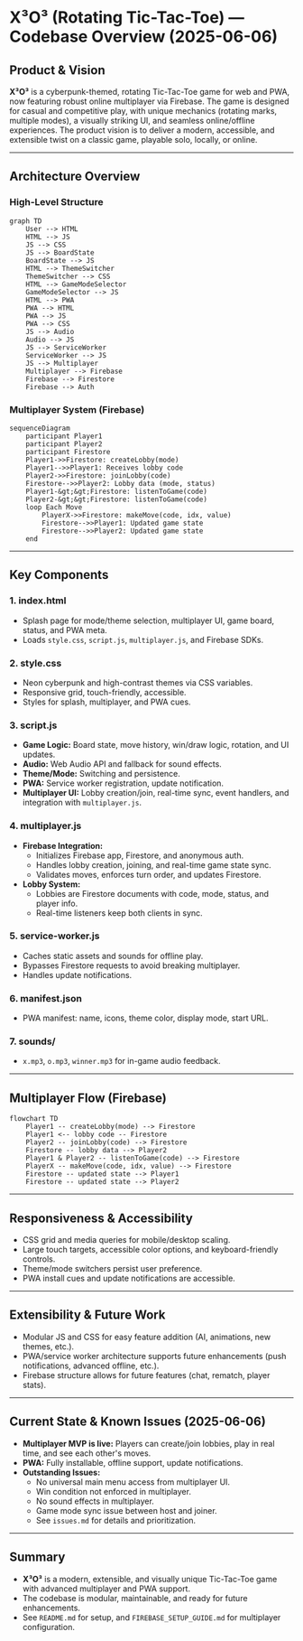 # X³O³ (Rotating Tic-Tac-Toe) — Codebase Overview (2025-06-06)

## Product & Vision

**X³O³** is a cyberpunk-themed, rotating Tic-Tac-Toe game for web and PWA, now featuring robust online multiplayer via Firebase. The game is designed for casual and competitive play, with unique mechanics (rotating marks, multiple modes), a visually striking UI, and seamless online/offline experiences. The product vision is to deliver a modern, accessible, and extensible twist on a classic game, playable solo, locally, or online.

---

## Architecture Overview

### High-Level Structure

```mermaid
graph TD
    User --> HTML
    HTML --> JS
    JS --> CSS
    JS --> BoardState
    BoardState --> JS
    HTML --> ThemeSwitcher
    ThemeSwitcher --> CSS
    HTML --> GameModeSelector
    GameModeSelector --> JS
    HTML --> PWA
    PWA --> HTML
    PWA --> JS
    PWA --> CSS
    JS --> Audio
    Audio --> JS
    JS --> ServiceWorker
    ServiceWorker --> JS
    JS --> Multiplayer
    Multiplayer --> Firebase
    Firebase --> Firestore
    Firebase --> Auth
```

### Multiplayer System (Firebase)

```mermaid
sequenceDiagram
    participant Player1
    participant Player2
    participant Firestore
    Player1->>Firestore: createLobby(mode)
    Player1-->>Player1: Receives lobby code
    Player2->>Firestore: joinLobby(code)
    Firestore-->>Player2: Lobby data (mode, status)
    Player1-&gt;&gt;Firestore: listenToGame(code)
    Player2-&gt;&gt;Firestore: listenToGame(code)
    loop Each Move
        PlayerX->>Firestore: makeMove(code, idx, value)
        Firestore-->>Player1: Updated game state
        Firestore-->>Player2: Updated game state
    end
```

---

## Key Components

### 1. index.html
- Splash page for mode/theme selection, multiplayer UI, game board, status, and PWA meta.
- Loads `style.css`, `script.js`, `multiplayer.js`, and Firebase SDKs.

### 2. style.css
- Neon cyberpunk and high-contrast themes via CSS variables.
- Responsive grid, touch-friendly, accessible.
- Styles for splash, multiplayer, and PWA cues.

### 3. script.js
- **Game Logic:** Board state, move history, win/draw logic, rotation, and UI updates.
- **Audio:** Web Audio API and fallback for sound effects.
- **Theme/Mode:** Switching and persistence.
- **PWA:** Service worker registration, update notification.
- **Multiplayer UI:** Lobby creation/join, real-time sync, event handlers, and integration with `multiplayer.js`.

### 4. multiplayer.js
- **Firebase Integration:**
  - Initializes Firebase app, Firestore, and anonymous auth.
  - Handles lobby creation, joining, and real-time game state sync.
  - Validates moves, enforces turn order, and updates Firestore.
- **Lobby System:**
  - Lobbies are Firestore documents with code, mode, status, and player info.
  - Real-time listeners keep both clients in sync.

### 5. service-worker.js
- Caches static assets and sounds for offline play.
- Bypasses Firestore requests to avoid breaking multiplayer.
- Handles update notifications.

### 6. manifest.json
- PWA manifest: name, icons, theme color, display mode, start URL.

### 7. sounds/
- `x.mp3`, `o.mp3`, `winner.mp3` for in-game audio feedback.

---

## Multiplayer Flow (Firebase)

```mermaid
flowchart TD
    Player1 -- createLobby(mode) --> Firestore
    Player1 <-- lobby code -- Firestore
    Player2 -- joinLobby(code) --> Firestore
    Firestore -- lobby data --> Player2
    Player1 & Player2 -- listenToGame(code) --> Firestore
    PlayerX -- makeMove(code, idx, value) --> Firestore
    Firestore -- updated state --> Player1
    Firestore -- updated state --> Player2
```

---

## Responsiveness & Accessibility
- CSS grid and media queries for mobile/desktop scaling.
- Large touch targets, accessible color options, and keyboard-friendly controls.
- Theme/mode switchers persist user preference.
- PWA install cues and update notifications are accessible.

---

## Extensibility & Future Work
- Modular JS and CSS for easy feature addition (AI, animations, new themes, etc.).
- PWA/service worker architecture supports future enhancements (push notifications, advanced offline, etc.).
- Firebase structure allows for future features (chat, rematch, player stats).

---

## Current State & Known Issues (2025-06-06)
- **Multiplayer MVP is live:** Players can create/join lobbies, play in real time, and see each other's moves.
- **PWA:** Fully installable, offline support, update notifications.
- **Outstanding Issues:**
  - No universal main menu access from multiplayer UI.
  - Win condition not enforced in multiplayer.
  - No sound effects in multiplayer.
  - Game mode sync issue between host and joiner.
  - See `issues.md` for details and prioritization.

---

## Summary
- **X³O³** is a modern, extensible, and visually unique Tic-Tac-Toe game with advanced multiplayer and PWA support.
- The codebase is modular, maintainable, and ready for future enhancements.
- See `README.md` for setup, and `FIREBASE_SETUP_GUIDE.md` for multiplayer configuration.
